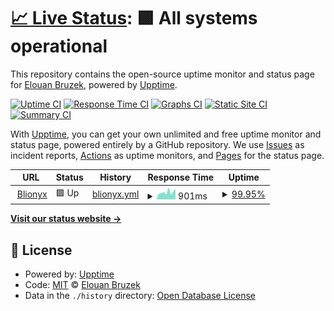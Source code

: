 # [📈 Live Status](https://AloneDay-91.github.io/upptime): <!--live status--> **🟩 All systems operational**

This repository contains the open-source uptime monitor and status page for [Elouan Bruzek](aloneday-91.github.io/linktreeweb/), powered by [Upptime](https://github.com/upptime/upptime).

[![Uptime CI](https://github.com/AloneDay-91/upptime/workflows/Uptime%20CI/badge.svg)](https://github.com/AloneDay-91/upptime/actions?query=workflow%3A%22Uptime+CI%22)
[![Response Time CI](https://github.com/AloneDay-91/upptime/workflows/Response%20Time%20CI/badge.svg)](https://github.com/AloneDay-91/upptime/actions?query=workflow%3A%22Response+Time+CI%22)
[![Graphs CI](https://github.com/AloneDay-91/upptime/workflows/Graphs%20CI/badge.svg)](https://github.com/AloneDay-91/upptime/actions?query=workflow%3A%22Graphs+CI%22)
[![Static Site CI](https://github.com/AloneDay-91/upptime/workflows/Static%20Site%20CI/badge.svg)](https://github.com/AloneDay-91/upptime/actions?query=workflow%3A%22Static+Site+CI%22)
[![Summary CI](https://github.com/AloneDay-91/upptime/workflows/Summary%20CI/badge.svg)](https://github.com/AloneDay-91/upptime/actions?query=workflow%3A%22Summary+CI%22)

With [Upptime](https://upptime.js.org), you can get your own unlimited and free uptime monitor and status page, powered entirely by a GitHub repository. We use [Issues](https://github.com/AloneDay-91/upptime/issues) as incident reports, [Actions](https://github.com/AloneDay-91/upptime/actions) as uptime monitors, and [Pages](https://AloneDay-91.github.io/upptime) for the status page.

<!--start: status pages-->
<!-- This summary is generated by Upptime (https://github.com/upptime/upptime) -->
<!-- Do not edit this manually, your changes will be overwritten -->
<!-- prettier-ignore -->
| URL | Status | History | Response Time | Uptime |
| --- | ------ | ------- | ------------- | ------ |
| <img alt="" src="https://icons.duckduckgo.com/ip3/blionyx.com.ico" height="13"> [Blionyx](https://blionyx.com) | 🟩 Up | [blionyx.yml](https://github.com/AloneDay-91/upptime/commits/HEAD/history/blionyx.yml) | <details><summary><img alt="Response time graph" src="./graphs/blionyx/response-time-week.png" height="20"> 901ms</summary><br><a href="https://status.blionyx.com/history/blionyx"><img alt="Response time 974" src="https://img.shields.io/endpoint?url=https%3A%2F%2Fraw.githubusercontent.com%2FAloneDay-91%2Fupptime%2FHEAD%2Fapi%2Fblionyx%2Fresponse-time.json"></a><br><a href="https://status.blionyx.com/history/blionyx"><img alt="24-hour response time 1141" src="https://img.shields.io/endpoint?url=https%3A%2F%2Fraw.githubusercontent.com%2FAloneDay-91%2Fupptime%2FHEAD%2Fapi%2Fblionyx%2Fresponse-time-day.json"></a><br><a href="https://status.blionyx.com/history/blionyx"><img alt="7-day response time 901" src="https://img.shields.io/endpoint?url=https%3A%2F%2Fraw.githubusercontent.com%2FAloneDay-91%2Fupptime%2FHEAD%2Fapi%2Fblionyx%2Fresponse-time-week.json"></a><br><a href="https://status.blionyx.com/history/blionyx"><img alt="30-day response time 974" src="https://img.shields.io/endpoint?url=https%3A%2F%2Fraw.githubusercontent.com%2FAloneDay-91%2Fupptime%2FHEAD%2Fapi%2Fblionyx%2Fresponse-time-month.json"></a><br><a href="https://status.blionyx.com/history/blionyx"><img alt="1-year response time 974" src="https://img.shields.io/endpoint?url=https%3A%2F%2Fraw.githubusercontent.com%2FAloneDay-91%2Fupptime%2FHEAD%2Fapi%2Fblionyx%2Fresponse-time-year.json"></a></details> | <details><summary><a href="https://status.blionyx.com/history/blionyx">99.95%</a></summary><a href="https://status.blionyx.com/history/blionyx"><img alt="All-time uptime 99.93%" src="https://img.shields.io/endpoint?url=https%3A%2F%2Fraw.githubusercontent.com%2FAloneDay-91%2Fupptime%2FHEAD%2Fapi%2Fblionyx%2Fuptime.json"></a><br><a href="https://status.blionyx.com/history/blionyx"><img alt="24-hour uptime 99.64%" src="https://img.shields.io/endpoint?url=https%3A%2F%2Fraw.githubusercontent.com%2FAloneDay-91%2Fupptime%2FHEAD%2Fapi%2Fblionyx%2Fuptime-day.json"></a><br><a href="https://status.blionyx.com/history/blionyx"><img alt="7-day uptime 99.95%" src="https://img.shields.io/endpoint?url=https%3A%2F%2Fraw.githubusercontent.com%2FAloneDay-91%2Fupptime%2FHEAD%2Fapi%2Fblionyx%2Fuptime-week.json"></a><br><a href="https://status.blionyx.com/history/blionyx"><img alt="30-day uptime 99.93%" src="https://img.shields.io/endpoint?url=https%3A%2F%2Fraw.githubusercontent.com%2FAloneDay-91%2Fupptime%2FHEAD%2Fapi%2Fblionyx%2Fuptime-month.json"></a><br><a href="https://status.blionyx.com/history/blionyx"><img alt="1-year uptime 99.93%" src="https://img.shields.io/endpoint?url=https%3A%2F%2Fraw.githubusercontent.com%2FAloneDay-91%2Fupptime%2FHEAD%2Fapi%2Fblionyx%2Fuptime-year.json"></a></details>

<!--end: status pages-->

[**Visit our status website →**](https://AloneDay-91.github.io/upptime)

## 📄 License

- Powered by: [Upptime](https://github.com/upptime/upptime)
- Code: [MIT](./LICENSE) © [Elouan Bruzek](aloneday-91.github.io/linktreeweb/)
- Data in the `./history` directory: [Open Database License](https://opendatacommons.org/licenses/odbl/1-0/)
